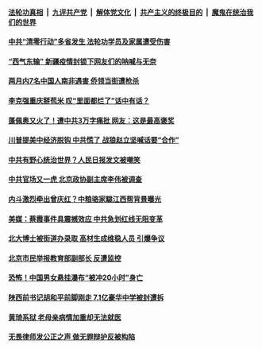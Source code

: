 

####  [法轮功真相](../../../../basic/blob/master/README.md?t=08260702) &nbsp;|&nbsp; [九评共产党](../../../../9ping.md/blob/master/README.md?t=08260702) &nbsp;|&nbsp; [解体党文化](../../../../jtdwh.md/blob/master/README.md?t=08260702)  &nbsp;|&nbsp; [共产主义的终极目的](../../../../gczydzjmd.md/blob/master/README.md?t=08260702) &nbsp;|&nbsp; [魔鬼在统治我们的世界](../../../../mgztzwmdsj.md/blob/master/README.md?t=08260702) 

#### [中共“清零行动”多省发生 法轮功学员及家属遭受伤害](../pages/soh5/415063.md?t=08260702) 
#### [“西气东输” 新疆疫情封锁下网友们的呐喊与无奈](../pages/soh5/414934.md?t=08260702) 
#### [两月内7名中国人南非遇害 侨领当街遭枪杀](../pages/soh5/414949.md?t=08260702) 
#### [李克强重庆掰苞米 叹“里面都烂了”话中有话？](../pages/soh5/414940.md?t=08260702) 
#### [蓬佩奥又火了！遭中共3万字痛批 网友：这是最高褒奖](../pages/soh5/414922.md?t=08260702) 
#### [川普提美中经济脱钩 中共慌了 战狼赵立坚喊话要“合作”](../pages/soh5/414886.md?t=08260702) 
#### [中共有野心统治世界？人民日报发文被嘲笑](../pages/soh5/414880.md?t=08260702) 
#### [中共官场又一虎 北京政协副主席李伟被调查](../pages/soh5/414877.md?t=08260702) 
#### [内斗激烈牵出曾庆红？中粮骆家駹江西帮背景曝光](../pages/soh5/414862.md?t=08260702) 
#### [美媒：蔡霞事件具震撼效应 中共急划红线无阻变革](../pages/soh5/414865.md?t=08260702) 
#### [北大博士被街道办录取 高材生成维稳人员 引爆争议](../pages/soh5/414844.md?t=08260702) 
#### [北京市民举报教育部副部长 反遭监控](../pages/soh5/414823.md?t=08260702) 
#### [恐怖！中国男女悬挂瀑布“被冲20小时”身亡](../pages/soh5/414820.md?t=08260702) 
#### [陕西前书记胡和平前脚刚走 7.1亿豪华中学被封遭拆](../pages/soh5/414805.md?t=08260702) 
#### [黄琦系狱 老母亲病情加重却无法就医](../pages/soh5/414742.md?t=08260702) 
#### [无畏律师发公正之声 做无罪辩护反被构陷](../pages/soh5/414688.md?t=08260702) 
